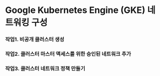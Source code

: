 # Google Kubernetes Engine (GKE) 네트워킹 구성

### 작업1. 비공개 클러스터 생성

### 작업2. 클러스터 마스터 액세스를 위한 승인된 네트워크 추가

### 작업3. 클러스터 네트워크 정책 만들기

